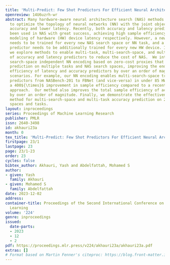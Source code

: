 ```yaml
---
title: 'Multi-Predict: Few Shot Predictors For Efficient Neural Architecture Search'
openreview: 14U6uzrh-wr
abstract: Many hardware-aware neural architecture search (NAS) methods have been developed
  to optimize the topology of neural networks (NN) with the joint objectives of higher
  accuracy and lower latency. Recently, both accuracy and latency predictors have
  been used in NAS with great success, achieving high sample efficiency and accurate
  modeling of hardware (HW) device latency respectively. However, a new accuracy predictor
  needs to be trained for every new NAS search space or NN task, and a new latency
  predictor needs to be additionally trained for every new HW device. In this paper,
  we explore methods to enable multi-task, multi-search-space, and multi-HW adaptation
  of accuracy and latency predictors to reduce the cost of NAS.  We introduce a novel
  search-space independent NN encoding based on zero-cost proxies that achieves sample-efficient
  prediction on multiple tasks and NAS search spaces, improving the end-to-end sample
  efficiency of latency and accuracy predictors by over an order of magnitude in multiple
  scenarios. For example, our NN encoding enables multi-search-space transfer of latency
  predictors from NASBench-201 to FBNet (and vice-versa) in under 85 HW measurements,
  a 400${\times}$ improvement in sample efficiency compared to a recent meta-learning
  approach.  Our method also improves the total sample efficiency of accuracy predictors
  by over an order of magnitude. Finally, we demonstrate the effectiveness of our
  method for multi-search-space and multi-task accuracy prediction on 28 NAS search
  spaces and tasks.
layout: inproceedings
series: Proceedings of Machine Learning Research
publisher: PMLR
issn: 2640-3498
id: akhauri23a
month: 0
tex_title: 'Multi-Predict: Few Shot Predictors For Efficient Neural Architecture Search'
firstpage: 23/1
lastpage: 23
page: 23/1-23
order: 23
cycles: false
bibtex_author: Akhauri, Yash and Abdelfattah, Mohamed S
author:
- given: Yash
  family: Akhauri
- given: Mohamed S
  family: Abdelfattah
date: 2023-12-02
address:
container-title: Proceedings of the Second International Conference on Automated Machine
  Learning
volume: '224'
genre: inproceedings
issued:
  date-parts:
  - 2023
  - 12
  - 2
pdf: https://proceedings.mlr.press/v224/akhauri23a/akhauri23a.pdf
extras: []
# Format based on Martin Fenner's citeproc: https://blog.front-matter.io/posts/citeproc-yaml-for-bibliographies/
---
```


